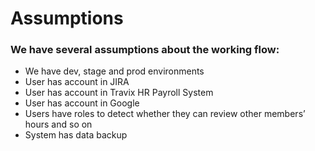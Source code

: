 # Assumptions
### We have several assumptions about the working flow:

* We have dev, stage and prod environments
* User has account in JIRA
* User has account in Travix HR Payroll System
* User has account in Google
* Users have roles to detect whether they can review other members’ hours and so on
* System has data backup
